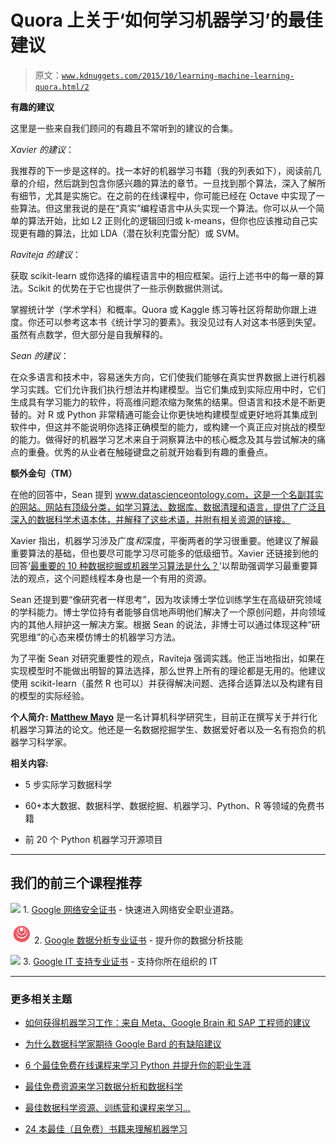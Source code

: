# Quora 上关于‘如何学习机器学习’的最佳建议

> 原文：[`www.kdnuggets.com/2015/10/learning-machine-learning-quora.html/2`](https://www.kdnuggets.com/2015/10/learning-machine-learning-quora.html/2)

**有趣的建议**

这里是一些来自我们顾问的有趣且不常听到的建议的合集。

*Xavier 的建议*：

我推荐的下一步是这样的。找一本好的机器学习书籍（我的列表如下），阅读前几章的介绍，然后跳到包含你感兴趣的算法的章节。一旦找到那个算法，深入了解所有细节，尤其是实施它。在之前的在线课程中，你可能已经在 Octave 中实现了一些算法。但这里我说的是在“真实”编程语言中从头实现一个算法。你可以从一个简单的算法开始，比如 L2 正则化的逻辑回归或 k-means，但你也应该推动自己实现更有趣的算法，比如 LDA（潜在狄利克雷分配）或 SVM。

*Raviteja 的建议*：

获取 scikit-learn 或你选择的编程语言中的相应框架。运行上述书中的每一章的算法。Scikit 的优势在于它也提供了一些示例数据供测试。

掌握统计学（学术学科）和概率。Quora 或 Kaggle 练习等社区将帮助你跟上进度。你还可以参考这本书《统计学习的要素》。我没见过有人对这本书感到失望。虽然有点数学，但大部分是自我解释的。

*Sean 的建议*：

在众多语言和技术中，容易迷失方向，它们使我们能够在真实世界数据上进行机器学习实践。它们允许我们执行想法并构建模型。当它们集成到实际应用中时，它们生成具有学习能力的软件，将高维问题浓缩为聚焦的结果。但语言和技术是不断更替的。对 R 或 Python 非常精通可能会让你更快地构建模型或更好地将其集成到软件中，但这并不能说明你选择正确模型的能力，或构建一个真正应对挑战的模型的能力。做得好的机器学习艺术来自于洞察算法中的核心概念及其与尝试解决的痛点的重叠。优秀的从业者在触碰键盘之前就开始看到有趣的重叠点。

**额外金句（TM）**

在他的回答中，Sean 提到 www.datascienceontology.com，这是一个名副其实的网站。网站有顶级分类，如学习算法、数据库、数据清理和语言，提供了广泛且深入的数据科学术语本体，并解释了这些术语，并附有相关资源的链接。

Xavier 指出，机器学习涉及广度*和*深度，平衡两者的学习很重要。他建议了解最重要算法的基础，但也要尽可能学习尽可能多的低级细节。Xavier 还链接到他的回答‘[最重要的 10 种数据挖掘或机器学习算法是什么？](https://www.quora.com/What-are-the-top-10-data-mining-or-machine-learning-algorithms/answer/Xavier-Amatriain)’以帮助强调学习最重要算法的观点，这个问题线程本身也是一个有用的资源。

Sean 还提到要“像研究者一样思考”，因为攻读博士学位训练学生在高级研究领域的学科能力。博士学位持有者能够自信地声明他们解决了一个原创问题，并向领域内的其他人辩护这一解决方案。根据 Sean 的说法，非博士可以通过体现这种“研究思维”的心态来模仿博士的机器学习方法。

为了平衡 Sean 对研究重要性的观点，Raviteja 强调实践。他正当地指出，如果在实现模型时不能做出明智的算法选择，那么世界上所有的理论都是无用的。他建议使用 scikit-learn（虽然 R 也可以）并获得解决问题、选择合适算法以及构建有目的模型的实际经验。

**个人简介: [Matthew Mayo](https://twitter.com/mattmayo13)** 是一名计算机科学研究生，目前正在撰写关于并行化机器学习算法的论文。他还是一名数据挖掘学生、数据爱好者以及一名有抱负的机器学习科学家。

**相关内容:**

+   5 步实际学习数据科学

+   60+本大数据、数据科学、数据挖掘、机器学习、Python、R 等领域的免费书籍

+   前 20 个 Python 机器学习开源项目

* * *

## 我们的前三个课程推荐

![](img/0244c01ba9267c002ef39d4907e0b8fb.png) 1\. [Google 网络安全证书](https://www.kdnuggets.com/google-cybersecurity) - 快速进入网络安全职业道路。

![](img/e225c49c3c91745821c8c0368bf04711.png) 2\. [Google 数据分析专业证书](https://www.kdnuggets.com/google-data-analytics) - 提升你的数据分析技能

![](img/0244c01ba9267c002ef39d4907e0b8fb.png) 3\. [Google IT 支持专业证书](https://www.kdnuggets.com/google-itsupport) - 支持你所在组织的 IT

* * *

### 更多相关主题

+   [如何获得机器学习工作：来自 Meta、Google Brain 和 SAP 工程师的建议](https://www.kdnuggets.com/2022/08/corise-land-ml-job-advice-engineers-meta-google-brain-sap.html)

+   [为什么数据科学家期待 Google Bard 的有缺陷建议](https://www.kdnuggets.com/2023/02/data-scientists-expect-flawed-advice-google-bard.html)

+   [6 个最佳免费在线课程来学习 Python 并提升你的职业生涯](https://www.kdnuggets.com/2022/11/corise-6-best-free-online-courses-python-boost-career.html)

+   [最佳免费资源来学习数据分析和数据科学](https://www.kdnuggets.com/2024/03/365datascience-best-free-resources-learn-data-analysis-data-science)

+   [最佳数据科学资源、训练营和课程来学习…](https://www.kdnuggets.com/2023/12/springboard-best-data-science-resources-bootcamp-courses-learn-data-science-new-year)

+   [24 本最佳（且免费）书籍来理解机器学习](https://www.kdnuggets.com/2020/03/24-best-free-books-understand-machine-learning.html)
